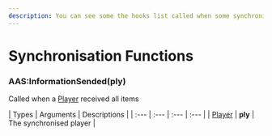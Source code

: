 ```yaml
---
description: You can see some the hooks list called when some synchronisations are performed
---
```

# Synchronisation Functions

### AAS:InformationSended(ply)
Called when a [Player](https://wiki.facepunch.com/gmod/Player) received all items

| Types | Arguments | Descriptions |
| :--- | :--- | :--- | :--- |
| [Player](https://wiki.facepunch.com/gmod/Player) | **ply** | The synchronised player |